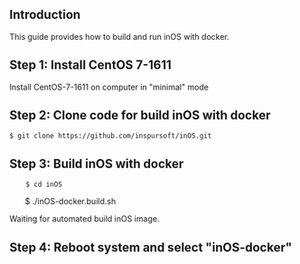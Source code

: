 ## Introduction

This guide provides how to build and run inOS with docker.


## Step 1: Install CentOS 7-1611

Install CentOS-7-1611 on computer in "minimal" mode

## Step 2: Clone code for build inOS with docker

	$ git clone https://github.com/inspursoft/inOS.git

## Step 3: Build inOS with docker

        $ cd inOS
        $ ./inOS-docker.build.sh
	
Waiting for automated build inOS image.

## Step 4: Reboot system and select "inOS-docker"
